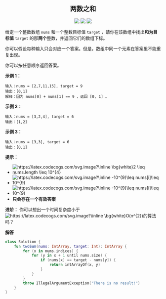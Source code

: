 <h2 align="center">两数之和</h2>

<p align="center">
<a href="https://leetcode.cn/problems/two-sum/"><img src="https://img.shields.io/badge/LeetCode-two--sum-%23ffa116"></a>
<img src="https://img.shields.io/badge/%E9%9A%BE%E5%BA%A6-%E7%AE%80%E5%8D%95-%235AB726">
<img src="https://img.shields.io/badge/language-Kotlin-%237f52ff">
</p>

给定一个整数数组 `nums` 和一个整数目标值 `target` ，请你在该数组中找出**和为目标值** `target` 的那**两个**整数，并返回它们的数组下标。

你可以假设每种输入只会对应一个答案。但是，数组中同一个元素在答案里不能重复出现。

你可以按任意顺序返回答案。

**示例 1：**

```text
输入：nums = [2,7,11,15], target = 9
输出：[0,1]
解释：因为 nums[0] + nums[1] == 9 ，返回 [0, 1] 。
```

**示例 2：**

```text
输入：nums = [3,2,4], target = 6
输出：[1,2]
```

**示例 3：**

```text
输入：nums = [3,3], target = 6
输出：[0,1]
```

**提示：**

- <img src="https://latex.codecogs.com/svg.image?\inline&space;\bg{white}2&space;\leq&space;nums.length&space;\leq&space;10^{4}" title="https://latex.codecogs.com/svg.image?\inline \bg{white}2 \leq nums.length \leq 10^{4}" />
- <img src="https://latex.codecogs.com/svg.image?\inline&space;-10^{9}\leq&space;nums[i]\leq&space;10^{9}" title="https://latex.codecogs.com/svg.image?\inline -10^{9}\leq nums[i]\leq 10^{9}" />
- <img src="https://latex.codecogs.com/svg.image?\inline&space;-10^{9}\leq&space;target\leq&space;10^{9}" title="https://latex.codecogs.com/svg.image?\inline -10^{9}\leq nums[i]\leq 10^{9}" />
- **只会存在一个有效答案**

**进阶：**
你可以想出一个时间复杂度小于<img src="https://latex.codecogs.com/svg.image?\inline&space;\bg{white}O(n^{2})" title="https://latex.codecogs.com/svg.image?\inline \bg{white}O(n^{2})" />的算法吗？

**解答**
```kotlin
class Solution {
    fun twoSum(nums: IntArray, target: Int): IntArray {
        for (x in nums.indices) {
            for (y in x + 1 until nums.size) {
                if (nums[x] == target - nums[y]) {
                    return intArrayOf(x, y)
                }
            }
        }
        throw IllegalArgumentException("There is no result!")
    }
}
```